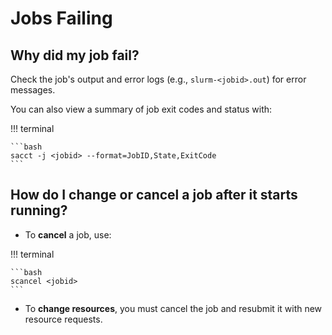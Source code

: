 # Jobs Failing

## Why did my job fail?


Check the job's output and error logs (e.g., `slurm-<jobid>.out`) for error messages.

You can also view a summary of job exit codes and status with:

!!! terminal

    ```bash
    sacct -j <jobid> --format=JobID,State,ExitCode
    ```


## How do I change or cancel a job after it starts running?


- To **cancel** a job, use:

!!! terminal
    
    ```bash
    scancel <jobid>
    ```

- To **change resources**, you must cancel the job and resubmit it with new resource requests.
